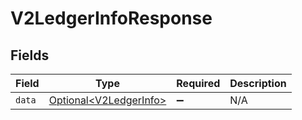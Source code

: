 # V2LedgerInfoResponse


## Fields

| Field                                                          | Type                                                           | Required                                                       | Description                                                    |
| -------------------------------------------------------------- | -------------------------------------------------------------- | -------------------------------------------------------------- | -------------------------------------------------------------- |
| `data`                                                         | [Optional\<V2LedgerInfo>](../../models/shared/V2LedgerInfo.md) | :heavy_minus_sign:                                             | N/A                                                            |